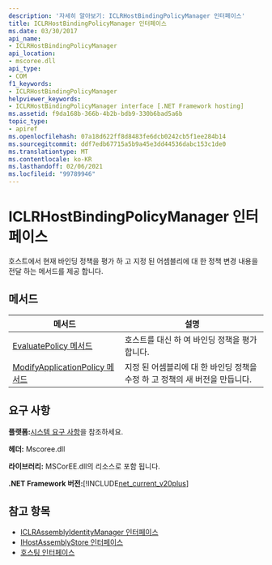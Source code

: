 ```yaml
---
description: '자세히 알아보기: ICLRHostBindingPolicyManager 인터페이스'
title: ICLRHostBindingPolicyManager 인터페이스
ms.date: 03/30/2017
api_name:
- ICLRHostBindingPolicyManager
api_location:
- mscoree.dll
api_type:
- COM
f1_keywords:
- ICLRHostBindingPolicyManager
helpviewer_keywords:
- ICLRHostBindingPolicyManager interface [.NET Framework hosting]
ms.assetid: f9da168b-366b-4b2b-bdb9-330b6bad5a6b
topic_type:
- apiref
ms.openlocfilehash: 07a18d622ff8d8483fe6dcb0242cb5f1ee284b14
ms.sourcegitcommit: ddf7edb67715a5b9a45e3dd44536dabc153c1de0
ms.translationtype: MT
ms.contentlocale: ko-KR
ms.lasthandoff: 02/06/2021
ms.locfileid: "99789946"
---
```

# <a name="iclrhostbindingpolicymanager-interface"></a>ICLRHostBindingPolicyManager 인터페이스

호스트에서 현재 바인딩 정책을 평가 하 고 지정 된 어셈블리에 대 한 정책 변경 내용을 전달 하는 메서드를 제공 합니다.  
  
## <a name="methods"></a>메서드  
  
|메서드|설명|  
|------------|-----------------|  
|[EvaluatePolicy 메서드](iclrhostbindingpolicymanager-evaluatepolicy-method.md)|호스트를 대신 하 여 바인딩 정책을 평가 합니다.|  
|[ModifyApplicationPolicy 메서드](iclrhostbindingpolicymanager-modifyapplicationpolicy-method.md)|지정 된 어셈블리에 대 한 바인딩 정책을 수정 하 고 정책의 새 버전을 만듭니다.|  
  
## <a name="requirements"></a>요구 사항  

 **플랫폼:**[시스템 요구 사항](../../get-started/system-requirements.md)을 참조하세요.  
  
 **헤더:** Mscoree.dll  
  
 **라이브러리:** MSCorEE.dll의 리소스로 포함 됩니다.  
  
 **.NET Framework 버전:**[!INCLUDE[net_current_v20plus](../../../../includes/net-current-v20plus-md.md)]  
  
## <a name="see-also"></a>참고 항목

- [ICLRAssemblyIdentityManager 인터페이스](iclrassemblyidentitymanager-interface.md)
- [IHostAssemblyStore 인터페이스](ihostassemblystore-interface.md)
- [호스팅 인터페이스](hosting-interfaces.md)
